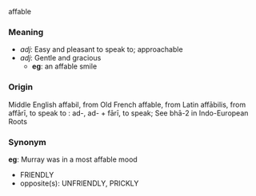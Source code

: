 affable
### Meaning
+ _adj_: Easy and pleasant to speak to; approachable
+ _adj_: Gentle and gracious
    + __eg__: an affable smile

### Origin

Middle English affabil, from Old French affable, from Latin affābilis, from affārī, to speak to : ad-, ad- + fārī, to speak; See bhā-2 in Indo-European Roots

### Synonym

__eg__: Murray was in a most affable mood

+ FRIENDLY
+ opposite(s): UNFRIENDLY, PRICKLY


